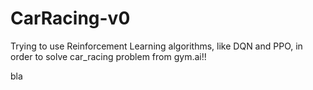 # CarRacing-v0

Trying to use Reinforcement Learning algorithms, like DQN and PPO, in order to solve car_racing problem from gym.ai!!

bla

